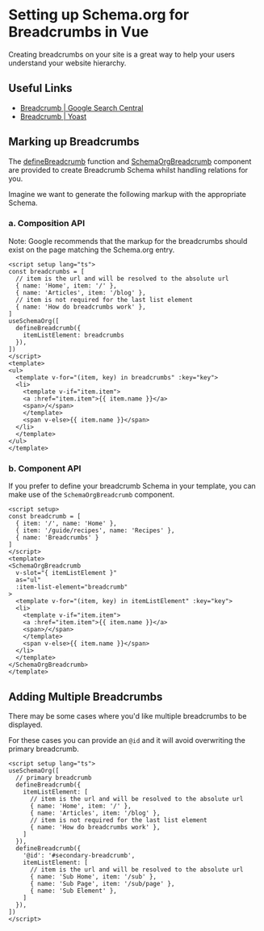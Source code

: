 # Setting up Schema.org for Breadcrumbs in Vue

<SchemaOrgArticle image="/og.png" />

<BreadcrumbList :value="[ { item: '/', name: 'Home' }, { item: '/guide/recipes/', name: 'Recipes' }, { name: 'Breadcrumbs' }]" />

Creating breadcrumbs on your site is a great way to help your users understand your website hierarchy.

## Useful Links

- [Breadcrumb | Google Search Central](https://developers.google.com/search/docs/advanced/structured-data/breadcrumb)
- [Breadcrumb | Yoast](https://developer.yoast.com/features/schema/pieces/breadcrumb)

## Marking up Breadcrumbs

The [defineBreadcrumb](/api/schema/breadcrumb) function and [SchemaOrgBreadcrumb](/components/breadcrumb) component are provided
to create Breadcrumb Schema whilst handling relations for you.


Imagine we want to generate the following markup with the appropriate Schema.

<BreadcrumbList :value="[ { item: '/', name: 'Home' }, { item: '/guide/recipes/', name: 'Recipes' }, { name: 'Breadcrumbs' }]" />


### a. Composition API

Note: Google recommends that the markup for the breadcrumbs should exist on the page matching the Schema.org entry. 

```vue
<script setup lang="ts">
const breadcrumbs = [
  // item is the url and will be resolved to the absolute url  
  { name: 'Home', item: '/' },
  { name: 'Articles', item: '/blog' },
  // item is not required for the last list element
  { name: 'How do breadcrumbs work' },
]
useSchemaOrg([
  defineBreadcrumb({
    itemListElement: breadcrumbs
  }),
])
</script>
<template>
<ul>
  <template v-for="(item, key) in breadcrumbs" :key="key">
  <li>
    <template v-if="item.item">
    <a :href="item.item">{{ item.name }}</a>
    <span>/</span>
    </template>
    <span v-else>{{ item.name }}</span>
  </li>
  </template>
</ul>
</template>
```

### b. Component API

If you prefer to define your breadcrumb Schema in your template, you can make use of the `SchemaOrgBreadcrumb` component.

```vue
<script setup>
const breadcrumb = [
  { item: '/', name: 'Home' },
  { item: '/guide/recipes', name: 'Recipes' },
  { name: 'Breadcrumbs' }
]
</script>
<template>
<SchemaOrgBreadcrumb
  v-slot="{ itemListElement }"
  as="ul"
  :item-list-element="breadcrumb"
>
  <template v-for="(item, key) in itemListElement" :key="key">
  <li>
    <template v-if="item.item">
    <a :href="item.item">{{ item.name }}</a>
    <span>/</span>
    </template>
    <span v-else>{{ item.name }}</span>
  </li>
  </template>
</SchemaOrgBreadcrumb>
</template>
```


## Adding Multiple Breadcrumbs

There may be some cases where you'd like multiple breadcrumbs to be displayed.

For these cases you can provide an `@id` and it will avoid overwriting the primary breadcrumb.

```vue
<script setup lang="ts">
useSchemaOrg([
  // primary breadcrumb
  defineBreadcrumb({
    itemListElement: [
      // item is the url and will be resolved to the absolute url  
      { name: 'Home', item: '/' },
      { name: 'Articles', item: '/blog' },
      // item is not required for the last list element
      { name: 'How do breadcrumbs work' },
    ]
  }),
  defineBreadcrumb({
    '@id': '#secondary-breadcrumb',
    itemListElement: [
      // item is the url and will be resolved to the absolute url  
      { name: 'Sub Home', item: '/sub' },
      { name: 'Sub Page', item: '/sub/page' },
      { name: 'Sub Element' },
    ]
  }),
])
</script>
```
